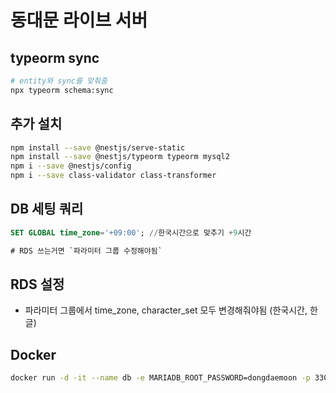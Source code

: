# 동대문 라이브 서버

## typeorm sync

```bash
# entity와 sync를 맞춰줌
npx typeorm schema:sync
```

## 추가 설치

```bash
npm install --save @nestjs/serve-static
npm install --save @nestjs/typeorm typeorm mysql2
npm i --save @nestjs/config
npm i --save class-validator class-transformer
```

## DB 세팅 쿼리

```sql
SET GLOBAL time_zone='+09:00'; //한국시간으로 맞추기 +9시간

# RDS 쓰는거면 `파라미터 그룹 수정해야됨`
```

## RDS 설정

- 파라미터 그룹에서 time_zone, character_set 모두 변경해줘야됨 (한국시간, 한글)

## Docker

```bash
docker run -d -it --name db -e MARIADB_ROOT_PASSWORD=dongdaemoon -p 3306:3306 -v maria_volume:/var/lib/mysql mariadb
```
